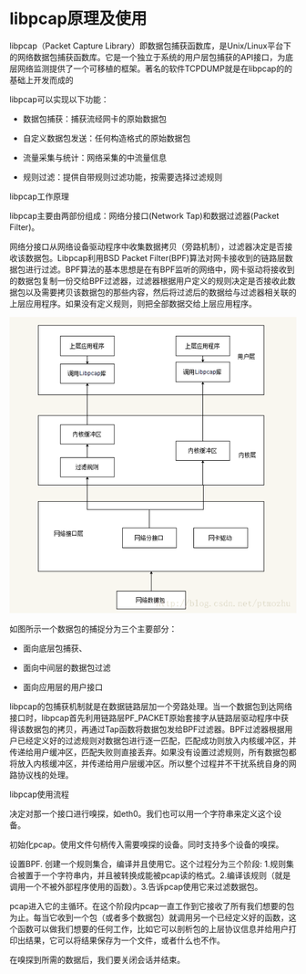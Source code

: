 # libpcap原理及使用

libpcap（Packet Capture Library）即数据包捕获函数库，是Unix/Linux平台下的网络数据包捕获函数库。它是一个独立于系统的用户层包捕获的API接口，为底层网络监测提供了一个可移植的框架。著名的软件TCPDUMP就是在libpcap的的基础上开发而成的

libpcap可以实现以下功能：

* 数据包捕获：捕获流经网卡的原始数据包

* 自定义数据包发送：任何构造格式的原始数据包

* 流量采集与统计：网络采集的中流量信息

* 规则过滤：提供自带规则过滤功能，按需要选择过滤规则

libpcap工作原理

libpcap主要由两部份组成：网络分接口\(Network Tap\)和数据过滤器\(Packet Filter\)。

网络分接口从网络设备驱动程序中收集数据拷贝（旁路机制），过滤器决定是否接收该数据包。Libpcap利用BSD Packet Filter\(BPF\)算法对网卡接收到的链路层数据包进行过滤。BPF算法的基本思想是在有BPF监听的网络中，网卡驱动将接收到的数据包复制一份交给BPF过滤器，过滤器根据用户定义的规则决定是否接收此数据包以及需要拷贝该数据包的那些内容，然后将过滤后的数据给与过滤器相关联的上层应用程序。如果没有定义规则，则把全部数据交给上层应用程序。

![](/assets/libpcap.png)

如图所示一个数据包的捕捉分为三个主要部分： 

- 面向底层包捕获、 

- 面向中间层的数据包过滤 

- 面向应用层的用户接口



libpcap的包捕获机制就是在数据链路层加一个旁路处理。当一个数据包到达网络接口时，libpcap首先利用链路层PF\_PACKET原始套接字从链路层驱动程序中获得该数据包的拷贝，再通过Tap函数将数据包发给BPF过滤器。BPF过滤器根据用户已经定义好的过滤规则对数据包进行逐一匹配，匹配成功则放入内核缓冲区，并传递给用户缓冲区，匹配失败则直接丢弃。如果没有设置过滤规则，所有数据包都将放入内核缓冲区，并传递给用户层缓冲区。所以整个过程并不干扰系统自身的网路协议栈的处理。



libpcap使用流程

决定对那一个接口进行嗅探，如eth0。我们也可以用一个字符串来定义这个设备。



初始化pcap。使用文件句柄传入需要嗅探的设备。同时支持多个设备的嗅探。



设置BPF. 创建一个规则集合，编译并且使用它。这个过程分为三个阶段: 1.规则集合被置于一个字符串内，并且被转换成能被pcap读的格式。2.编译该规则（就是调用一个不被外部程序使用的函数）。3.告诉pcap使用它来过滤数据包。



pcap进入它的主循环。在这个阶段内pcap一直工作到它接收了所有我们想要的包为止。每当它收到一个包（或者多个数据包）就调用另一个已经定义好的函数，这个函数可以做我们想要的任何工作，比如它可以剖析包的上层协议信息并给用户打印出结果，它可以将结果保存为一个文件，或者什么也不作。



在嗅探到所需的数据后，我们要关闭会话并结束。

